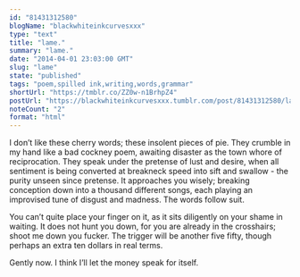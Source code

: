 ```yaml
---
id: "81431312580"
blogName: "blackwhiteinkcurvesxxx"
type: "text"
title: "lame."
summary: "lame."
date: "2014-04-01 23:03:00 GMT"
slug: "lame"
state: "published"
tags: "poem,spilled ink,writing,words,grammar"
shortUrl: "https://tmblr.co/ZZ0w-n1BrhpZ4"
postUrl: "https://blackwhiteinkcurvesxxx.tumblr.com/post/81431312580/lame"
noteCount: "2"
format: "html"
---
```


I don’t like these cherry words; these insolent pieces of pie. They crumble in my hand like a bad cockney poem, awaiting disaster as the town whore of reciprocation. They speak under the pretense of lust and desire, when all sentiment is being converted at breakneck speed into sift and swallow - the purity unseen since pretense. It approaches you wisely; breaking conception down into a thousand different songs, each playing an improvised tune of disgust and madness. The words follow suit. 

You can’t quite place your finger on it, as it sits diligently on your shame in waiting. It does not hunt you down, for you are already in the crosshairs; shoot me down you fucker. The trigger will be another five fifty, though perhaps an extra ten dollars in real terms. 

Gently now. I think I’ll let the money speak for itself.